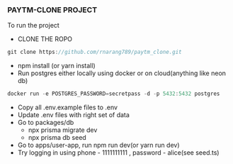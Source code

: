 ### PAYTM-CLONE PROJECT

To run the project

- CLONE THE ROPO

```jsx
git clone https://github.com/rnarang789/paytm_clone.git
```

- npm install (or yarn install)
- Run postgres either locally using docker or on cloud(anything like neon db)

```jsx
docker run -e POSTGRES_PASSWORD=secretpass -d -p 5432:5432 postgres
```

- Copy all .env.example files to .env
- Update .env files with right set of data
- Go to packages/db
    - npx prisma migrate dev
    - npx prisma db seed
- Go to apps/user-app, run npm run dev(or yarn run dev)
- Try logging in using phone - 1111111111 , password - alice(see seed.ts)